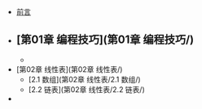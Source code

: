 

- [前言](README.md)
- [第01章 编程技巧](第01章 编程技巧/)
  - 
  - 
- [第02章 线性表](第02章 线性表/)
  - [2.1 数组](第02章 线性表/2.1 数组/)
  - [2.2 链表](第02章 线性表/2.2 链表/)
- 

